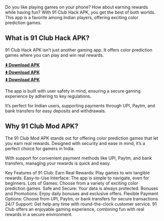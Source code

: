 Do you like playing games on your phone? How about earning rewards while having fun? With 91 Club Hack APK, you get the best of both worlds. This app is a favorite among Indian players, offering exciting color prediction games.

## What is 91 Club Hack APK?
91 Club Hack APK isn’t just another gaming app. It offers color prediction games where you can play and win real rewards.

**[⬇️ Download APK](https://rpy.club/lm/yF5iLbZB2p)**<br>
**[⬇️ Download APK](https://rpy.club/lm/yF5iLbZB2p)**<br>
**[⬇️ Download APK](https://rpy.club/lm/yF5iLbZB2p)**

The app is built with user safety in mind, ensuring a secure gaming experience by adhering to key regulations.

It’s perfect for Indian users, supporting payments through UPI, Paytm, and bank transfers for easy deposits and withdrawals.

## Why 91 Club Mod APK?
The 91 Club Mod APK stands out for offering color prediction games that let you earn real rewards. Designed with security and ease in mind, it’s a perfect choice for gamers in India.

With support for convenient payment methods like UPI, Paytm, and bank transfers, managing your rewards is quick and easy.

Key Features of 91 Club:
Earn Real Rewards: Play games to win tangible rewards.
Easy-to-Use Interface: The app is simple to navigate, even for beginners.
Lots of Games: Choose from a variety of exciting color prediction games.
Safe and Secure: Your data is always protected.
Bonuses and Promotions: Enjoy daily bonuses and exclusive offers.
Flexible Payment Options: Choose from UPI, Paytm, or bank transfers for secure transactions.
24/7 Support: Get help any time with round-the-clock customer service.
91 Club offers an enjoyable gaming experience, combining fun with real rewards in a secure environment.

